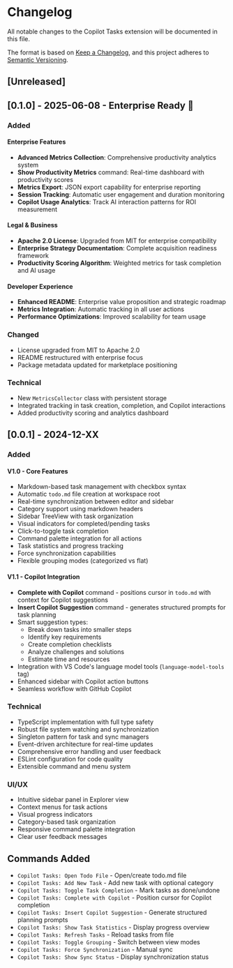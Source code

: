 # Changelog

All notable changes to the Copilot Tasks extension will be documented in this file.

The format is based on [Keep a Changelog](https://keepachangelog.com/en/1.0.0/),
and this project adheres to [Semantic Versioning](https://semver.org/spec/v2.0.0.html).

## [Unreleased]

## [0.1.0] - 2025-06-08 - Enterprise Ready 🚀

### Added

#### Enterprise Features

- **Advanced Metrics Collection**: Comprehensive productivity analytics system
- **Show Productivity Metrics** command: Real-time dashboard with productivity scores
- **Metrics Export**: JSON export capability for enterprise reporting
- **Session Tracking**: Automatic user engagement and duration monitoring
- **Copilot Usage Analytics**: Track AI interaction patterns for ROI measurement

#### Legal & Business

- **Apache 2.0 License**: Upgraded from MIT for enterprise compatibility
- **Enterprise Strategy Documentation**: Complete acquisition readiness framework
- **Productivity Scoring Algorithm**: Weighted metrics for task completion and AI usage

#### Developer Experience

- **Enhanced README**: Enterprise value proposition and strategic roadmap
- **Metrics Integration**: Automatic tracking in all user actions
- **Performance Optimizations**: Improved scalability for team usage

### Changed

- License upgraded from MIT to Apache 2.0
- README restructured with enterprise focus
- Package metadata updated for marketplace positioning

### Technical

- New `MetricsCollector` class with persistent storage
- Integrated tracking in task creation, completion, and Copilot interactions
- Added productivity scoring and analytics dashboard

## [0.0.1] - 2024-12-XX

### Added

#### V1.0 - Core Features

- Markdown-based task management with checkbox syntax
- Automatic `todo.md` file creation at workspace root
- Real-time synchronization between editor and sidebar
- Category support using markdown headers
- Sidebar TreeView with task organization
- Visual indicators for completed/pending tasks
- Click-to-toggle task completion
- Command palette integration for all actions
- Task statistics and progress tracking
- Force synchronization capabilities
- Flexible grouping modes (categorized vs flat)

#### V1.1 - Copilot Integration

- **Complete with Copilot** command - positions cursor in `todo.md` with context for Copilot suggestions
- **Insert Copilot Suggestion** command - generates structured prompts for task planning
- Smart suggestion types:
  - Break down tasks into smaller steps
  - Identify key requirements
  - Create completion checklists
  - Analyze challenges and solutions
  - Estimate time and resources
- Integration with VS Code's language model tools (`language-model-tools` tag)
- Enhanced sidebar with Copilot action buttons
- Seamless workflow with GitHub Copilot

### Technical

- TypeScript implementation with full type safety
- Robust file system watching and synchronization
- Singleton pattern for task and sync managers
- Event-driven architecture for real-time updates
- Comprehensive error handling and user feedback
- ESLint configuration for code quality
- Extensible command and menu system

### UI/UX

- Intuitive sidebar panel in Explorer view
- Context menus for task actions
- Visual progress indicators
- Category-based task organization
- Responsive command palette integration
- Clear user feedback messages

## Commands Added

- `Copilot Tasks: Open Todo File` - Open/create todo.md file
- `Copilot Tasks: Add New Task` - Add new task with optional category
- `Copilot Tasks: Toggle Task Completion` - Mark tasks as done/undone
- `Copilot Tasks: Complete with Copilot` - Position cursor for Copilot completion
- `Copilot Tasks: Insert Copilot Suggestion` - Generate structured planning prompts
- `Copilot Tasks: Show Task Statistics` - Display progress overview
- `Copilot Tasks: Refresh Tasks` - Reload tasks from file
- `Copilot Tasks: Toggle Grouping` - Switch between view modes
- `Copilot Tasks: Force Synchronization` - Manual sync
- `Copilot Tasks: Show Sync Status` - Display synchronization status
